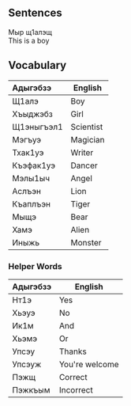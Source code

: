 ## Sentences
Мыр щ1алэщ  
This is a boy


## Vocabulary

| Адыгэбзэ   | English   |
| :--------- | --------- |
| Щ1алэ      | Boy       |
| Хъыджэбз   | Girl      |
| Щ1эныгъэл1 | Scientist |
| Мэгъуэ     | Magician  |
| Тхак1уэ    | Writer    |
| Къэфак1уэ  | Dancer    |
| Мэлы1ыч    | Angel     |
| Аслъэн     | Lion      |
| Къаплъэн   | Tiger     |
| Мыщэ       | Bear      |
| Хамэ       | Alien     |
| Иныжь      | Monster   |
### Helper Words
| Адыгэбзэ | English        |
| :------- | -------------- |
| Нт1э     | Yes            |
| Хьэуэ    | No             |
| Ик1м     | And            |
| Хьэмэ    | Or             |
| Упсэу    | Thanks         |
| Упсэуж   | You're welcome |
| Пэжщ     | Correct        |
| Пэжкъым  | Incorrect      |